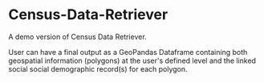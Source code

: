 # Census-Data-Retriever
A demo version of Census Data Retriever.<p>
User can have a final output as a GeoPandas Dataframe containing both geospatial information (polygons) at the user's defined level and the linked social social demographic record(s) for each polygon.
